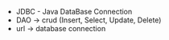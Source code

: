 - JDBC - Java DataBase Connection
- DAO -> crud (Insert, Select, Update, Delete)
- url -> database connection